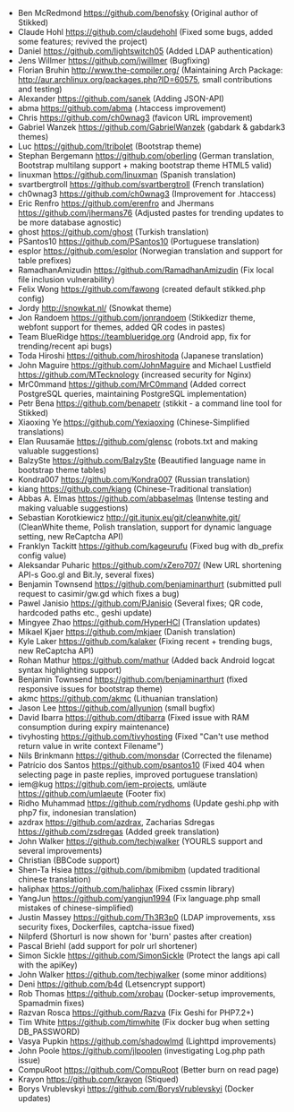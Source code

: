 * Ben McRedmond https://github.com/benofsky (Original author of Stikked)
* Claude Hohl https://github.com/claudehohl (Fixed some bugs, added some features; revived the project)
* Daniel https://github.com/lightswitch05 (Added LDAP authentication)
* Jens Willmer https://github.com/jwillmer (Bugfixing)
* Florian Bruhin http://www.the-compiler.org/ (Maintaining Arch Package: http://aur.archlinux.org/packages.php?ID=60575, small contributions and testing)
* Alexander https://github.com/sanek (Adding JSON-API)
* abma https://github.com/abma (.htaccess improvement)
* Chris https://github.com/ch0wnag3 (favicon URL improvement)
* Gabriel Wanzek https://github.com/GabrielWanzek (gabdark & gabdark3 themes)
* Luc https://github.com/ltribolet (Bootstrap theme)
* Stephan Bergemann https://github.com/oberling (German translation, Bootstrap multilang support + making bootstrap theme HTML5 valid)
* linuxman https://github.com/linuxman (Spanish translation)
* svartbergtroll https://github.com/svartbergtroll (French translation)
* ch0wnag3 https://github.com/ch0wnag3 (Improvement for .htaccess)
* Eric Renfro https://github.com/erenfro and Jhermans https://github.com/jhermans76 (Adjusted pastes for trending updates to be more database agnostic)
* ghost https://github.com/ghost (Turkish translation)
* PSantos10 https://github.com/PSantos10 (Portuguese translation)
* esplor https://github.com/esplor (Norwegian translation and support for table prefixes)
* RamadhanAmizudin https://github.com/RamadhanAmizudin (Fix local file inclusion vulnerability)
* Felix Wong https://github.com/fawong (created default stikked.php config)
* Jordy http://snowkat.nl/ (Snowkat theme)
* Jon Randoem https://github.com/jonrandoem (Stikkedizr theme, webfont support for themes, added QR codes in pastes)
* Team BlueRidge https://teamblueridge.org (Android app, fix for trending/recent api bugs)
* Toda Hiroshi https://github.com/hiroshitoda (Japanese translation)
* John Maguire https://github.com/JohnMaguire and Michael Lustfield https://github.com/MTecknology (increased security for Nginx)
* MrC0mmand https://github.com/MrC0mmand (Added correct PostgreSQL queries, maintaining PostgreSQL implementation)
* Petr Bena https://github.com/benapetr (stikkit - a command line tool for Stikked)
* Xiaoxing Ye https://github.com/Yexiaoxing (Chinese-Simplified translations)
* Elan Ruusamäe https://github.com/glensc (robots.txt and making valuable suggestions)
* BalzySte https://github.com/BalzySte (Beautified language name in bootstrap theme tables)
* Kondra007 https://github.com/Kondra007 (Russian translation)
* kiang https://github.com/kiang (Chinese-Traditional translation)
* Abbas A. Elmas https://github.com/abbaselmas (Intense testing and making valuable suggestions)
* Sebastian Korotkiewicz http://git.itunix.eu/git/cleanwhite.git/ (CleanWhite theme, Polish translation, support for dynamic language setting, new ReCaptcha API)
* Franklyn Tackitt https://github.com/kageurufu (Fixed bug with db_prefix config value)
* Aleksandar Puharic https://github.com/xZero707/ (New URL shortening API-s Goo.gl and Bit.ly, several fixes)
* Benjamin Townsend https://github.com/benjaminarthurt (submitted pull request to casimir/gw.gd which fixes a bug)
* Pawel Janisio https://github.com/PJanisio (Several fixes; QR code, hardcoded paths etc., geshi update)
* Mingyee Zhao https://github.com/HyperHCl (Translation updates)
* Mikael Kjaer https://github.com/mkjaer (Danish translation)
* Kyle Laker https://github.com/kalaker (Fixing recent + trending bugs, new ReCaptcha API)
* Rohan Mathur https://github.com/mathur (Added back Android logcat syntax highlighting support)
* Benjamin Townsend https://github.com/benjaminarthurt (fixed responsive issues for bootstrap theme)
* akmc https://github.com/akmc (Lithuanian translation)
* Jason Lee https://github.com/allyunion (small bugfix)
* David Ibarra https://github.com/dtibarra (Fixed issue with RAM consumption during expiry maintenance)
* tivyhosting https://github.com/tivyhosting (Fixed "Can't use method return value in write context Filename")
* Nils Brinkmann https://github.com/monsdar (Corrected the filename)
* Patrício dos Santos https://github.com/psantos10 (Fixed 404 when selecting page in paste replies, improved portuguese translation)
* iem@kug https://github.com/iem-projects, umläute https://github.com/umlaeute (Footer fix)
* Ridho Muhammad https://github.com/rydhoms (Update geshi.php with php7 fix, indonesian translation)
* azdrax https://github.com/azdrax, Zacharias Sdregas https://github.com/zsdregas (Added greek translation)
* John Walker https://github.com/techjwalker (YOURLS support and several improvements)
* Christian (BBCode support)
* Shen-Ta Hsiea https://github.com/ibmibmibm (updated traditional chinese translation)
* haliphax https://github.com/haliphax (Fixed cssmin library)
* YangJun https://github.com/yangjun1994 (Fix language.php small mistakes of chinese-simplified)
* Justin Massey https://github.com/Th3R3p0 (LDAP improvements, xss security fixes, Dockerfiles, captcha-issue fixed)
* Nilpferd (Shorturl is now shown for 'burn' pastes after creation)
* Pascal Briehl (add support for polr url shortener)
* Simon Sickle https://github.com/SimonSickle (Protect the langs api call with the apiKey)
* John Walker https://github.com/techjwalker (some minor additions)
* Deni https://github.com/b4d (Letsencrypt support)
* Rob Thomas https://github.com/xrobau (Docker-setup improvements, Spamadmin fixes)
* Razvan Rosca https://github.com/Razva (Fix Geshi for PHP7.2+)
* Tim White https://github.com/timwhite (Fix docker bug when setting DB_PASSWORD)
* Vasya Pupkin https://github.com/shadowlmd (Lighttpd improvements)
* John Poole https://github.com/jlpoolen (investigating Log.php path issue)
* CompuRoot https://github.com/CompuRoot (Better burn on read page)
* Krayon https://github.com/krayon (Stiqued)
* Borys Vrublevskyi https://github.com/BorysVrublevskyi (Docker updates)
